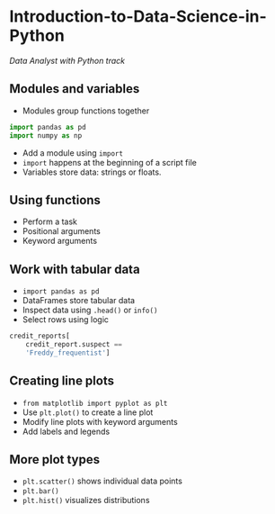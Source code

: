 # Introduction-to-Data-Science-in-Python
*Data Analyst with Python track*

## Modules and variables
- Modules group functions together
```python
import pandas as pd
import numpy as np
```
- Add a module using `import`
- `import` happens at the beginning of a script file
- Variables store data: strings or floats.

## Using functions
- Perform a task
- Positional arguments
- Keyword arguments

## Work with tabular data
- `import pandas as pd`
- DataFrames store tabular data
- Inspect data using `.head()` or `info()`
- Select rows using logic
```python
credit_reports[
    credit_report.suspect == 
    'Freddy_frequentist']
```

## Creating line plots
- `from matplotlib import pyplot as plt`
- Use `plt.plot()` to create a line plot
- Modify line plots with keyword arguments 
- Add labels and legends

## More plot types
- `plt.scatter()` shows individual data points
- `plt.bar()`
- `plt.hist()` visualizes distributions
